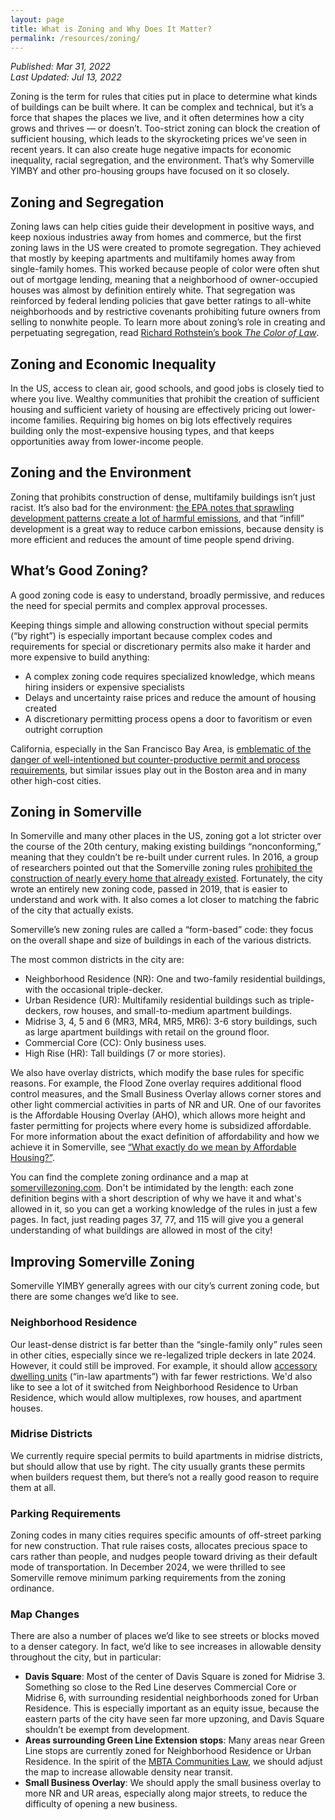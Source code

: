 ```yaml
---
layout: page
title: What is Zoning and Why Does It Matter?
permalink: /resources/zoning/
---
```

_Published: <time datetime="2022-03-31T15:04:00-0400">Mar 31, 2022</time>_  
_Last Updated: <time datetime="2022-07-27T15:15:00-0400">Jul 13, 2022</time>_

Zoning is the term for rules that cities put in place to determine what kinds of buildings can be built where. It can be complex and technical, but it’s a force that shapes the places we live, and it often determines how a city grows and thrives — or doesn’t. Too-strict zoning can block the creation of sufficient housing, which leads to the skyrocketing prices we’ve seen in recent years. It can also create huge negative impacts for economic inequality, racial segregation, and the environment. That’s why Somerville YIMBY and other pro-housing groups have focused on it so closely.

## Zoning and Segregation

Zoning laws can help cities guide their development in positive ways, and keep noxious industries away from homes and commerce, but the first zoning laws in the US were created to promote segregation. They achieved that mostly by keeping apartments and multifamily homes away from single-family homes. This worked because people of color were often shut out of mortgage lending, meaning that a neighborhood of owner-occupied houses was almost by definition entirely white. That segregation was reinforced by federal lending policies that gave better ratings to all-white neighborhoods and by restrictive covenants prohibiting future owners from selling to nonwhite people. To learn more about zoning’s role in creating and perpetuating segregation, read [Richard Rothstein’s book _The Color of Law_](https://wwnorton.com/books/the-color-of-law/).

## Zoning and Economic Inequality

In the US, access to clean air, good schools, and good jobs is closely tied to where you live. Wealthy communities that prohibit the creation of sufficient housing and sufficient variety of housing are effectively pricing out lower-income families. Requiring big homes on big lots effectively requires building only the most-expensive housing types, and that keeps opportunities away from lower-income people.

## Zoning and the Environment

Zoning that prohibits construction of dense, multifamily buildings isn’t just racist. It’s also bad for the environment: [the EPA notes that sprawling development patterns create a lot of harmful emissions](https://www.epa.gov/greenvehicles/fast-facts-transportation-greenhouse-gas-emissions), and that “infill” development is a great way to reduce carbon emissions, because density is more efficient and reduces the amount of time people spend driving.

## What’s Good Zoning?

A good zoning code is easy to understand, broadly permissive, and reduces the need for special permits and complex approval processes.

Keeping things simple and allowing construction without special permits (“by right”) is especially important because complex codes and requirements for special or discretionary permits also make it harder and more expensive to build anything:

* A complex zoning code requires specialized knowledge, which means hiring insiders or expensive specialists
* Delays and uncertainty raise prices and reduce the amount of housing created
* A discretionary permitting process opens a door to favoritism or even outright corruption 

California, especially in the San Francisco Bay Area, is [emblematic of the danger of well-intentioned but counter-productive permit and process requirements](https://www.nytimes.com/2022/03/13/opinion/berkeley-enrollment-climate-crisis.html), but similar issues play out in the Boston area and in many other high-cost cities.

## Zoning in Somerville

In Somerville and many other places in the US, zoning got a lot stricter over the course of the 20th century, making existing buildings “nonconforming,” meaning that they couldn’t be re-built under current rules. In 2016, a group of researchers pointed out that the Somerville zoning rules [prohibited the construction of nearly every home that already existed](https://cityobservatory.org/the-illegal-city-of-somerville/). Fortunately, the city wrote an entirely new zoning code, passed in 2019, that is easier to understand and work with. It also comes a lot closer to matching the fabric of the city that actually exists.

Somerville’s new zoning rules are called a “form-based” code: they focus on the overall shape and size of buildings in each of the various districts.

The most common districts in the city are:

* Neighborhood Residence (NR): One and two-family residential buildings, with the occasional triple-decker.
* Urban Residence (UR): Multifamily residential buildings such as triple-deckers, row houses, and small-to-medium apartment buildings.
* Midrise 3, 4, 5 and 6 (MR3, MR4, MR5, MR6): 3-6 story buildings, such as large apartment buildings with retail on the ground floor.
* Commercial Core (CC): Only business uses.
* High Rise (HR): Tall buildings (7 or more stories).

We also have overlay districts, which modify the base rules for specific reasons. For example, the Flood Zone overlay requires additional flood control measures, and the Small Business Overlay allows corner stores and other light commercial activities in parts of NR and UR. One of our favorites is the Affordable Housing Overlay (AHO), which allows more height and faster permitting for projects where every home is subsidized affordable. For more information about the exact definition of affordability and how we achieve it in Somerville, see [“What exactly do we mean by Affordable Housing?”](/resources/affordable-housing/).

You can find the complete zoning ordinance and a map at [somervillezoning.com](https://www.somervillezoning.com/). Don't be intimidated by the length: each zone definition begins with a short description of why we have it and what's allowed in it, so you can get a working knowledge of the rules in just a few pages. In fact, just reading pages 37, 77, and 115 will give you a general understanding of what buildings are allowed in most of the city!

## Improving Somerville Zoning

Somerville YIMBY generally agrees with our city’s current zoning code, but there are some changes we’d like to see.

### Neighborhood Residence

Our least-dense district is far better than the “single-family only” rules seen in other cities, especially since we re-legalized triple deckers in late 2024. However, it could still be improved. For example, it should allow [accessory dwelling units](https://www.mass.gov/service-details/smart-growth-smart-energy-toolkit-modules-accessory-dwelling-units-adu) (“in-law apartments”) with far fewer restrictions. We'd also like to see a lot of it switched from Neighborhood Residence to Urban Residence, which would allow multiplexes, row houses, and apartment houses.

### Midrise Districts

We currently require special permits to build apartments in midrise districts, but should allow that use by right. The city usually grants these permits when builders request them, but there’s not a really good reason to require them at all.

### Parking Requirements

Zoning codes in many cities requires specific amounts of off-street parking for new construction. That rule raises costs, allocates precious space to cars rather than people, and nudges people toward driving as their default mode of transportation. In December 2024, we were thrilled to see Somerville remove minimum parking requirements from the zoning ordinance. 

### Map Changes

There are also a number of places we’d like to see streets or blocks moved to a denser category. In fact, we’d like to see increases in allowable density throughout the city, but in particular:

* **Davis Square**: Most of the center of Davis Square is zoned for Midrise 3. Something so close to the Red Line deserves Commercial Core or Midrise 6, with surrounding residential neighborhoods zoned for Urban Residence. This is especially important as an equity issue, because the eastern parts of the city have seen far more upzoning, and Davis Square shouldn’t be exempt from development.
* **Areas surrounding Green Line Extension stops**: Many areas near Green Line stops are currently zoned for Neighborhood Residence or Urban Residence. In the spirit of the [MBTA Communities Law](https://www.mass.gov/info-details/multi-family-zoning-requirement-for-mbta-communities), we should adjust the map to increase allowable density near transit.
* **Small Business Overlay**: We should apply the small business overlay to more NR and UR areas, especially along major streets, to reduce the difficulty of opening a new business.
